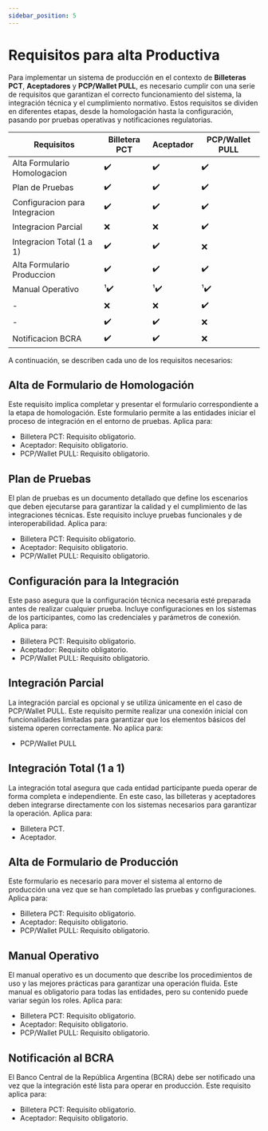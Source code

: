 ```yaml
---
sidebar_position: 5
---
```

# Requisitos para alta Productiva

Para implementar un sistema de producción en el contexto de **Billeteras PCT**, **Aceptadores** y **PCP/Wallet PULL**, es necesario cumplir con una serie de requisitos que garantizan el correcto funcionamiento del sistema, la integración técnica y el cumplimiento normativo. Estos requisitos se dividen en diferentes etapas, desde la homologación hasta la configuración, pasando por pruebas operativas y notificaciones regulatorias.

| Requisitos                          | **Billetera PCT**                 | **Aceptador**                                                                                     | **PCP/Wallet PULL**                                                                 |
| -------------------------------- | ------------------------------------- | ---------------------------------------------------------------------------------------------------------- | ---------------------------------------------------------------------------------- |
| Alta Formulario Homologacion                     | ✔️                           | ✔️                                                                              | ✔️                                                                               |
| Plan de Pruebas                    | ✔️                                    | ✔️                                                                                                         | ✔️                                                                                 |
| Configuracion para Integracion                | ✔️                                    | ✔️                                                                                                         | ✔️                                                                                 |
| Integracion Parcial                       | ❌ | ❌ | ✔️ |
| Integracion Total (1 a 1)                          | ✔️                                  | ✔️                                                                                           | ❌                                                   |
| Alta Formulario Produccion                          | ✔️                     | ✔️                                                                                           | ✔️                                                                    |
| Manual Operativo                | ¹✔️                                    | ¹✔️                                                                                                        | ¹✔️                                                                                 |
| -                | ❌                                    | ❌                                                                                                         | ✔️                                                                                 |
| -           | ✔️                                    | ✔️                                                                                                         | ❌                                                                                 |
| Notificacion BCRA  | ✔️                                    | ✔️                                                                                                         | ❌                                                                                 |



A continuación, se describen cada uno de los requisitos necesarios:

## Alta de Formulario de Homologación

Este requisito implica completar y presentar el formulario correspondiente a la etapa de homologación. Este formulario permite a las entidades iniciar el proceso de integración en el entorno de pruebas. Aplica para:

* Billetera PCT: Requisito obligatorio.
* Aceptador: Requisito obligatorio.
* PCP/Wallet PULL: Requisito obligatorio.

## Plan de Pruebas

El plan de pruebas es un documento detallado que define los escenarios que deben ejecutarse para garantizar la calidad y el cumplimiento de las integraciones técnicas. Este requisito incluye pruebas funcionales y de interoperabilidad. Aplica para:

* Billetera PCT: Requisito obligatorio.
* Aceptador: Requisito obligatorio.
* PCP/Wallet PULL: Requisito obligatorio.

## Configuración para la Integración

Este paso asegura que la configuración técnica necesaria esté preparada antes de realizar cualquier prueba. Incluye configuraciones en los sistemas de los participantes, como las credenciales y parámetros de conexión. Aplica para:

* Billetera PCT: Requisito obligatorio.
* Aceptador: Requisito obligatorio.
* PCP/Wallet PULL: Requisito obligatorio.

## Integración Parcial

La integración parcial es opcional y se utiliza únicamente en el caso de PCP/Wallet PULL. Este requisito permite realizar una conexión inicial con funcionalidades limitadas para garantizar que los elementos básicos del sistema operen correctamente. No aplica para:

* PCP/Wallet PULL

## Integración Total (1 a 1)

La integración total asegura que cada entidad participante pueda operar de forma completa e independiente. En este caso, las billeteras y aceptadores deben integrarse directamente con los sistemas necesarios para garantizar la operación. Aplica para:

* Billetera PCT.
* Aceptador.

## Alta de Formulario de Producción

Este formulario es necesario para mover el sistema al entorno de producción una vez que se han completado las pruebas y configuraciones. Aplica para:

* Billetera PCT: Requisito obligatorio.
* Aceptador: Requisito obligatorio.
* PCP/Wallet PULL: Requisito obligatorio.


## Manual Operativo

El manual operativo es un documento que describe los procedimientos de uso y las mejores prácticas para garantizar una operación fluida. Este manual es obligatorio para todas las entidades, pero su contenido puede variar según los roles. Aplica para:

* Billetera PCT: Requisito obligatorio.
* Aceptador: Requisito obligatorio.
* PCP/Wallet PULL: Requisito obligatorio.

## Notificación al BCRA
El Banco Central de la República Argentina (BCRA) debe ser notificado una vez que la integración esté lista para operar en producción. Este requisito aplica para:

* Billetera PCT: Requisito obligatorio.
* Aceptador: Requisito obligatorio.

